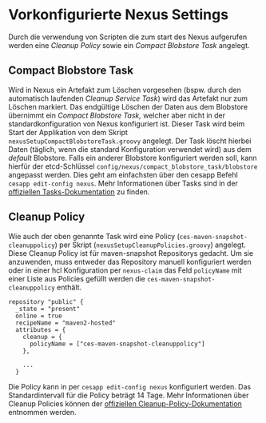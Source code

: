 # Vorkonfigurierte Nexus Settings
Durch die verwendung von Scripten die zum start des Nexus aufgerufen werden eine *Cleanup Policy* sowie ein *Compact Blobstore Task* angelegt.

## Compact Blobstore Task
Wird in Nexus ein Artefakt zum Löschen vorgesehen (bspw. durch den automatisch laufenden *Cleanup Service Task*) wird das
Artefakt nur zum Löschen markiert. Das endgültige Löschen der Daten aus dem Blobstore übernimmt ein *Compact Blobstore Task,* 
welcher aber nicht in der standardkonfiguration von Nexus konfiguriert ist.
Dieser Task wird beim Start der Applikation von dem Skript `nexusSetupCompactBlobstoreTask.groovy` angelegt.
Der Task löscht hierbei Daten (täglich, wenn die standard Konfiguration verwendet wird) aus dem _default_ Blobstore. Falls ein anderer Blobstore konfiguriert werden soll, kann hierfür 
der etcd-Schlüssel `config/nexus/compact_blobstore_task/blobstore` angepasst werden. 
Dies geht am einfachsten über den cesapp Befehl  `cesapp edit-config nexus`.
Mehr Informationen über Tasks sind in der [offiziellen Tasks-Dokumentation](https://help.sonatype.com/repomanager3/nexus-repository-administration/tasks) zu finden.


## Cleanup Policy
Wie auch der oben genannte Task wird eine Policy (`ces-maven-snapshot-cleanuppolicy`) per Skript (`nexusSetupCleanupPolicies.groovy`)
angelegt. Diese Cleanup Policy ist für maven-snapshot Repositorys gedacht. Um sie anzuwenden, muss entweder das Repository manuell konfiguriert werden oder
in einer hcl Konfiguration per `nexus-claim` das Feld `policyName` mit einer Liste aus Policies gefüllt werden die `ces-maven-snapshot-cleanuppolicy` enthält.

```
repository "public" {
  _state = "present"
  online = true
  recipeName = "maven2-hosted"
  attributes = {
    cleanup = {
      policyName = ["ces-maven-snapshot-cleanuppolicy"]
    },
    
    ...
  }
```

Die Policy kann in per `cesapp edit-config nexus` konfiguriert werden. Das Standardintervall für die Policy beträgt 14 Tage.
Mehr Informationen über Cleanup Policies können der [offiziellen Cleanup-Policy-Dokumentation](https://help.sonatype.com/repomanager3/nexus-repository-administration/repository-management/cleanup-policies) entnommen werden.

